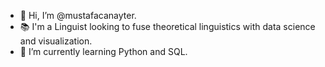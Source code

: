 - 👋 Hi, I’m @mustafacanayter. 
- 📚 I'm a Linguist looking to fuse theoretical linguistics with data science and visualization.
- 📕 I’m currently learning Python and SQL.

<!---
mustafacanayter/mustafacanayter is a ✨ special ✨ repository because its `README.md` (this file) appears on your GitHub profile.
You can click the Preview link to take a look at your changes.
--->
